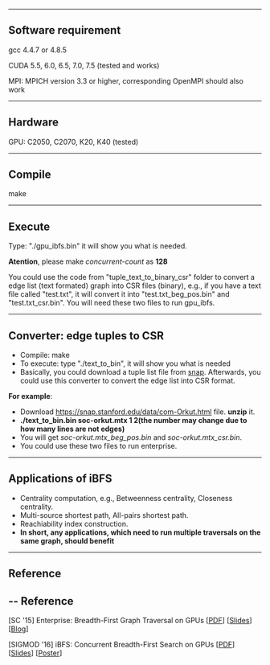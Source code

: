 ----
Software requirement
-----
gcc 4.4.7 or 4.8.5

CUDA 5.5, 6.0, 6.5, 7.0, 7.5 (tested and works)

MPI: MPICH version 3.3 or higher, corresponding OpenMPI should also work


----
Hardware
------
GPU: C2050, C2070, K20, K40 (tested)

----
Compile
-----

make

----
Execute
------
Type: "./gpu_ibfs.bin" it will show you what is needed.

**Atention**, please make *concurrent-count* as **128**

You could use the code from "tuple_text_to_binary_csr" folder to convert a edge list (text formated) graph into CSR files (binary), e.g., if you have a text file called "test.txt", it will convert it into "test.txt_beg_pos.bin" and "test.txt_csr.bin". You will need these two files to run gpu_ibfs.

----
Converter: edge tuples to CSR
----
- Compile: make
- To execute: type "./text_to_bin", it will show you what is needed
- Basically, you could download a tuple list file from [snap](https://snap.stanford.edu/data/). Afterwards, you could use this converter to convert the edge list into CSR format. 

**For example**:

- Download https://snap.stanford.edu/data/com-Orkut.html file. **unzip** it. 
- **./text_to_bin.bin soc-orkut.mtx 1 2(the number may change due to how many lines are not edges)**
- You will get *soc-orkut.mtx_beg_pos.bin* and *soc-orkut.mtx_csr.bin*. 
- You could use these two files to run enterprise.

----
Applications of iBFS
---------
- Centrality computation, e.g., Betweenness centrality, Closeness centrality.
- Multi-source shortest path, All-pairs shortest path.
- Reachiability index construction.
- **In short, any applications, which need to run multiple traversals on the same graph, should benefit**

----
Reference
-------
--
Reference
-------
[SC '15] Enterprise: Breadth-First Graph Traversal on GPUs [[PDF](http://hang-liu.com/publication/enterprise_sc15.pdf)] [[Slides](http://hang-liu.com/publication/enterprise_slides.pdf)] [[Blog](http://hang-liu.com/enterprise_blog.html)]

[SIGMOD '16] iBFS: Concurrent Breadth-First Search on GPUs [[PDF](http://hang-liu.com/publication/ibfs.pdf)] [[Slides](http://hang-liu.com/publication/ibfs_slides.pdf)] [[Poster](http://hang-liu.com/publication/ibfs_poster.pdf)]
